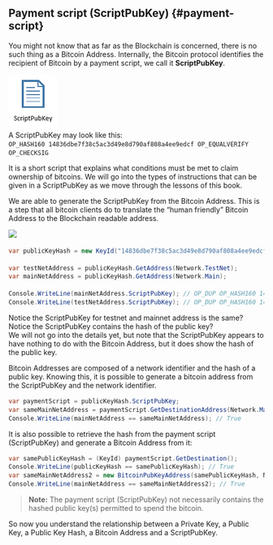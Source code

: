 ## Payment script (ScriptPubKey) {#payment-script}
You might not know that as far as the Blockchain is concerned, there is no such thing as a Bitcoin Address. Internally, the Bitcoin protocol identifies the recipient of Bitcoin by a payment script, we call it **ScriptPubKey**.  

![](../assets/ScriptPubKey.png)  
A ScriptPubKey may look like this:  
```OP_HASH160 14836dbe7f38c5ac3d49e8d790af808a4ee9edcf OP_EQUALVERIFY OP_CHECKSIG```  

It is a short script that explains what conditions must be met to claim ownership of bitcoins. We will go into the types of instructions that can be given in a ScriptPubKey as we move through the lessons of this book.  

We are able to generate the ScriptPubKey from the Bitcoin Address. This is a step that all bitcoin clients do to translate the “human friendly” Bitcoin Address to the Blockchain readable address.

![](../assets/BitcoinAddressToScriptPubKey.png)  

```cs 
var publicKeyHash = new KeyId("14836dbe7f38c5ac3d49e8d790af808a4ee9edcf");

var testNetAddress = publicKeyHash.GetAddress(Network.TestNet);
var mainNetAddress = publicKeyHash.GetAddress(Network.Main);

Console.WriteLine(mainNetAddress.ScriptPubKey); // OP_DUP OP_HASH160 14836dbe7f38c5ac3d49e8d790af808a4ee9edcf OP_EQUALVERIFY OP_CHECKSIG
Console.WriteLine(testNetAddress.ScriptPubKey); // OP_DUP OP_HASH160 14836dbe7f38c5ac3d49e8d790af808a4ee9edcf OP_EQUALVERIFY OP_CHECKSIG
```  

Notice the ScriptPubKey for testnet and mainnet address is the same?  
Notice the ScriptPubKey contains the hash of the public key?  
We will not go into the details yet, but note that the ScriptPubKey appears to have nothing to do with the Bitcoin Address, but it does show the hash of the public key.  

Bitcoin Addresses are composed of a network identifier and the hash of a public key. Knowing this, it is possible to generate a bitcoin address from the ScriptPubKey and the network identifier.

```cs
var paymentScript = publicKeyHash.ScriptPubKey;
var sameMainNetAddress = paymentScript.GetDestinationAddress(Network.Main);
Console.WriteLine(mainNetAddress == sameMainNetAddress); // True
```   

It is also possible to retrieve the hash from the payment script (ScriptPubKey) and generate a Bitcoin Address from it:  

```cs
var samePublicKeyHash = (KeyId) paymentScript.GetDestination();
Console.WriteLine(publicKeyHash == samePublicKeyHash); // True
var sameMainNetAddress2 = new BitcoinPubKeyAddress(samePublicKeyHash, Network.Main);
Console.WriteLine(mainNetAddress == sameMainNetAddress2); // True
```   

> **Note:** The payment script (ScriptPubKey) not necessarily contains the hashed public key(s) permitted to spend the bitcoin.  

So now you understand the relationship between a Private Key, a Public Key, a Public Key Hash, a Bitcoin Address and a ScriptPubKey.

